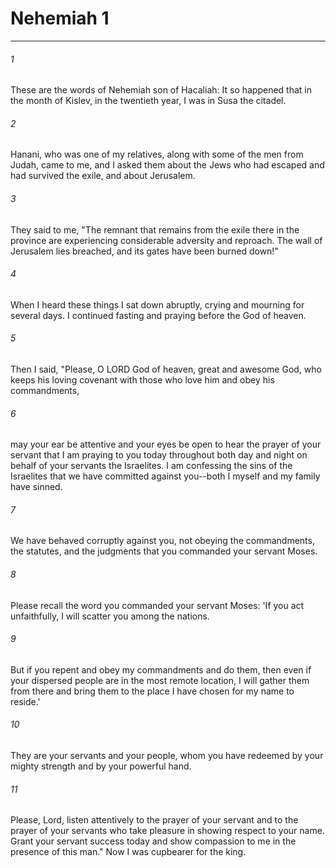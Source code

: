 # Nehemiah 1
***



###### 1 
These are the words of Nehemiah son of Hacaliah: It so happened that in the month of Kislev, in the twentieth year, I was in Susa the citadel. 

###### 2 
Hanani, who was one of my relatives, along with some of the men from Judah, came to me, and I asked them about the Jews who had escaped and had survived the exile, and about Jerusalem. 

###### 3 
They said to me, "The remnant that remains from the exile there in the province are experiencing considerable adversity and reproach. The wall of Jerusalem lies breached, and its gates have been burned down!" 

###### 4 
When I heard these things I sat down abruptly, crying and mourning for several days. I continued fasting and praying before the God of heaven. 

###### 5 
Then I said, "Please, O LORD God of heaven, great and awesome God, who keeps his loving covenant with those who love him and obey his commandments, 

###### 6 
may your ear be attentive and your eyes be open to hear the prayer of your servant that I am praying to you today throughout both day and night on behalf of your servants the Israelites. I am confessing the sins of the Israelites that we have committed against you--both I myself and my family have sinned. 

###### 7 
We have behaved corruptly against you, not obeying the commandments, the statutes, and the judgments that you commanded your servant Moses. 

###### 8 
Please recall the word you commanded your servant Moses: 'If you act unfaithfully, I will scatter you among the nations. 

###### 9 
But if you repent and obey my commandments and do them, then even if your dispersed people are in the most remote location, I will gather them from there and bring them to the place I have chosen for my name to reside.' 

###### 10 
They are your servants and your people, whom you have redeemed by your mighty strength and by your powerful hand. 

###### 11 
Please, Lord, listen attentively to the prayer of your servant and to the prayer of your servants who take pleasure in showing respect to your name. Grant your servant success today and show compassion to me in the presence of this man." Now I was cupbearer for the king.
